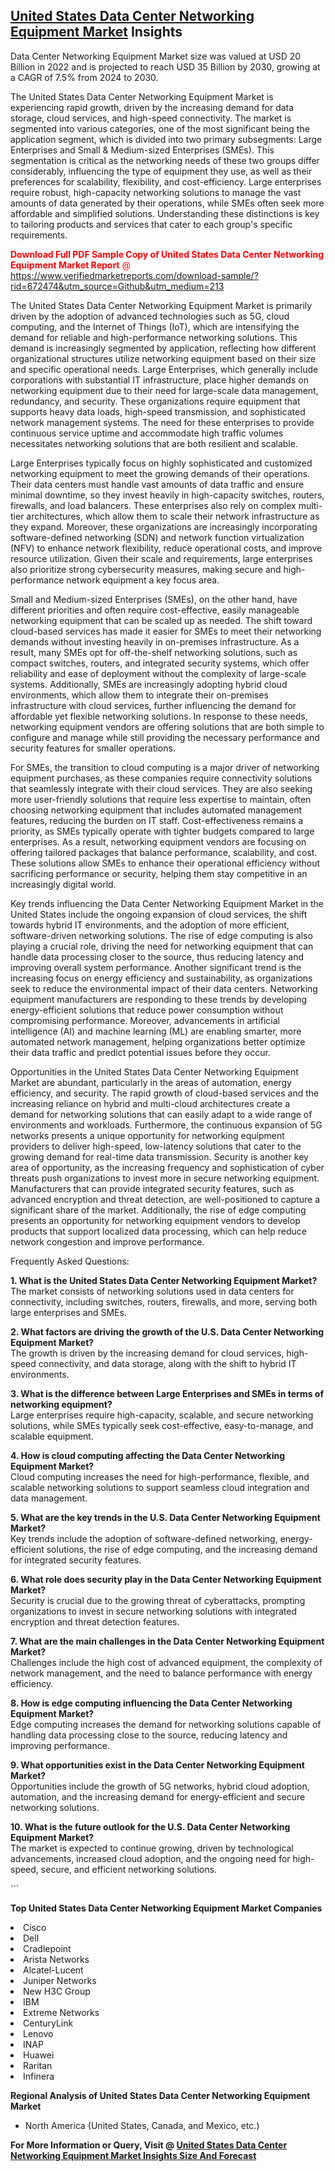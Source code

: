 <h2><a href="https://www.verifiedmarketreports.com/download-sample/?rid=672474&amp;utm_source=Github&amp;utm_medium=213" target="_blank">United States Data Center Networking Equipment Market</a> Insights</h2><p>Data Center Networking Equipment Market size was valued at USD 20 Billion in 2022 and is projected to reach USD 35 Billion by 2030, growing at a CAGR of 7.5% from 2024 to 2030.</p><p><p>The United States Data Center Networking Equipment Market is experiencing rapid growth, driven by the increasing demand for data storage, cloud services, and high-speed connectivity. The market is segmented into various categories, one of the most significant being the application segment, which is divided into two primary subsegments: Large Enterprises and Small & Medium-sized Enterprises (SMEs). This segmentation is critical as the networking needs of these two groups differ considerably, influencing the type of equipment they use, as well as their preferences for scalability, flexibility, and cost-efficiency. Large enterprises require robust, high-capacity networking solutions to manage the vast amounts of data generated by their operations, while SMEs often seek more affordable and simplified solutions. Understanding these distinctions is key to tailoring products and services that cater to each group's specific requirements. <p><span class=""><span style="color: #ff0000;"><strong>Download Full PDF Sample Copy of United States Data Center Networking Equipment Market Report</strong> @ </span><a href="https://www.verifiedmarketreports.com/download-sample/?rid=672474&amp;utm_source=Github&amp;utm_medium=213" target="_blank">https://www.verifiedmarketreports.com/download-sample/?rid=672474&amp;utm_source=Github&amp;utm_medium=213</a></span></p></p><p>The United States Data Center Networking Equipment Market is primarily driven by the adoption of advanced technologies such as 5G, cloud computing, and the Internet of Things (IoT), which are intensifying the demand for reliable and high-performance networking solutions. This demand is increasingly segmented by application, reflecting how different organizational structures utilize networking equipment based on their size and specific operational needs. Large Enterprises, which generally include corporations with substantial IT infrastructure, place higher demands on networking equipment due to their need for large-scale data management, redundancy, and security. These organizations require equipment that supports heavy data loads, high-speed transmission, and sophisticated network management systems. The need for these enterprises to provide continuous service uptime and accommodate high traffic volumes necessitates networking solutions that are both resilient and scalable.<p>Large Enterprises typically focus on highly sophisticated and customized networking equipment to meet the growing demands of their operations. Their data centers must handle vast amounts of data traffic and ensure minimal downtime, so they invest heavily in high-capacity switches, routers, firewalls, and load balancers. These enterprises also rely on complex multi-tier architectures, which allow them to scale their network infrastructure as they expand. Moreover, these organizations are increasingly incorporating software-defined networking (SDN) and network function virtualization (NFV) to enhance network flexibility, reduce operational costs, and improve resource utilization. Given their scale and requirements, large enterprises also prioritize strong cybersecurity measures, making secure and high-performance network equipment a key focus area.<p>Small and Medium-sized Enterprises (SMEs), on the other hand, have different priorities and often require cost-effective, easily manageable networking equipment that can be scaled up as needed. The shift toward cloud-based services has made it easier for SMEs to meet their networking demands without investing heavily in on-premises infrastructure. As a result, many SMEs opt for off-the-shelf networking solutions, such as compact switches, routers, and integrated security systems, which offer reliability and ease of deployment without the complexity of large-scale systems. Additionally, SMEs are increasingly adopting hybrid cloud environments, which allow them to integrate their on-premises infrastructure with cloud services, further influencing the demand for affordable yet flexible networking solutions. In response to these needs, networking equipment vendors are offering solutions that are both simple to configure and manage while still providing the necessary performance and security features for smaller operations.<p>For SMEs, the transition to cloud computing is a major driver of networking equipment purchases, as these companies require connectivity solutions that seamlessly integrate with their cloud services. They are also seeking more user-friendly solutions that require less expertise to maintain, often choosing networking equipment that includes automated management features, reducing the burden on IT staff. Cost-effectiveness remains a priority, as SMEs typically operate with tighter budgets compared to large enterprises. As a result, networking equipment vendors are focusing on offering tailored packages that balance performance, scalability, and cost. These solutions allow SMEs to enhance their operational efficiency without sacrificing performance or security, helping them stay competitive in an increasingly digital world.<p>Key trends influencing the Data Center Networking Equipment Market in the United States include the ongoing expansion of cloud services, the shift towards hybrid IT environments, and the adoption of more efficient, software-driven networking solutions. The rise of edge computing is also playing a crucial role, driving the need for networking equipment that can handle data processing closer to the source, thus reducing latency and improving overall system performance. Another significant trend is the increasing focus on energy efficiency and sustainability, as organizations seek to reduce the environmental impact of their data centers. Networking equipment manufacturers are responding to these trends by developing energy-efficient solutions that reduce power consumption without compromising performance. Moreover, advancements in artificial intelligence (AI) and machine learning (ML) are enabling smarter, more automated network management, helping organizations better optimize their data traffic and predict potential issues before they occur.<p>Opportunities in the United States Data Center Networking Equipment Market are abundant, particularly in the areas of automation, energy efficiency, and security. The rapid growth of cloud-based services and the increasing reliance on hybrid and multi-cloud architectures create a demand for networking solutions that can easily adapt to a wide range of environments and workloads. Furthermore, the continuous expansion of 5G networks presents a unique opportunity for networking equipment providers to deliver high-speed, low-latency solutions that cater to the growing demand for real-time data transmission. Security is another key area of opportunity, as the increasing frequency and sophistication of cyber threats push organizations to invest more in secure networking equipment. Manufacturers that can provide integrated security features, such as advanced encryption and threat detection, are well-positioned to capture a significant share of the market. Additionally, the rise of edge computing presents an opportunity for networking equipment vendors to develop products that support localized data processing, which can help reduce network congestion and improve performance.<p>Frequently Asked Questions:</p><p><strong>1. What is the United States Data Center Networking Equipment Market?</strong><br>The market consists of networking solutions used in data centers for connectivity, including switches, routers, firewalls, and more, serving both large enterprises and SMEs.</p><p><strong>2. What factors are driving the growth of the U.S. Data Center Networking Equipment Market?</strong><br>The growth is driven by the increasing demand for cloud services, high-speed connectivity, and data storage, along with the shift to hybrid IT environments.</p><p><strong>3. What is the difference between Large Enterprises and SMEs in terms of networking equipment?</strong><br>Large enterprises require high-capacity, scalable, and secure networking solutions, while SMEs typically seek cost-effective, easy-to-manage, and scalable equipment.</p><p><strong>4. How is cloud computing affecting the Data Center Networking Equipment Market?</strong><br>Cloud computing increases the need for high-performance, flexible, and scalable networking solutions to support seamless cloud integration and data management.</p><p><strong>5. What are the key trends in the U.S. Data Center Networking Equipment Market?</strong><br>Key trends include the adoption of software-defined networking, energy-efficient solutions, the rise of edge computing, and the increasing demand for integrated security features.</p><p><strong>6. What role does security play in the Data Center Networking Equipment Market?</strong><br>Security is crucial due to the growing threat of cyberattacks, prompting organizations to invest in secure networking solutions with integrated encryption and threat detection features.</p><p><strong>7. What are the main challenges in the Data Center Networking Equipment Market?</strong><br>Challenges include the high cost of advanced equipment, the complexity of network management, and the need to balance performance with energy efficiency.</p><p><strong>8. How is edge computing influencing the Data Center Networking Equipment Market?</strong><br>Edge computing increases the demand for networking solutions capable of handling data processing close to the source, reducing latency and improving performance.</p><p><strong>9. What opportunities exist in the Data Center Networking Equipment Market?</strong><br>Opportunities include the growth of 5G networks, hybrid cloud adoption, automation, and the increasing demand for energy-efficient and secure networking solutions.</p><p><strong>10. What is the future outlook for the U.S. Data Center Networking Equipment Market?</strong><br>The market is expected to continue growing, driven by technological advancements, increased cloud adoption, and the ongoing need for high-speed, secure, and efficient networking solutions.</p>```</p><p><strong>Top United States Data Center Networking Equipment Market Companies</strong></p><div data-test-id=""><p><li>Cisco</li><li> Dell</li><li> Cradlepoint</li><li> Arista Networks</li><li> Alcatel-Lucent</li><li> Juniper Networks</li><li> New H3C Group</li><li> IBM</li><li> Extreme Networks</li><li> CenturyLink</li><li> Lenovo</li><li> INAP</li><li> Huawei</li><li> Raritan</li><li> Infinera</li></p><div><strong>Regional Analysis of&nbsp;United States Data Center Networking Equipment Market</strong></div><ul><li dir="ltr"><p dir="ltr">North America&nbsp;(United States, Canada, and Mexico, etc.)</p></li></ul><p><strong>For More Information or Query, Visit @&nbsp;</strong><strong><a href="https://www.verifiedmarketreports.com/product/data-center-networking-equipment-market/?utm_source=Github&amp;utm_medium=213" target="_blank">United States Data Center Networking Equipment Market Insights Size And Forecast</a></strong></p></div>
